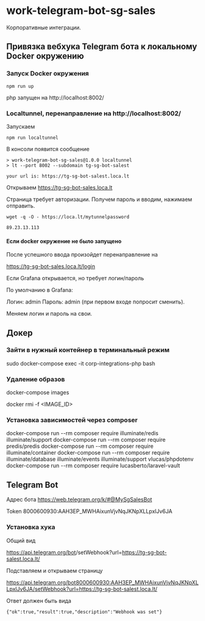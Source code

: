 # work-telegram-bot-sg-sales

Корпоративные интеграции.

## Привязка вебхука Telegram бота к локальному Docker окружению

### Запуск Docker окружения

```
npm run up
```

php запущен на http://localhost:8002/

### Localtunnel, перенаправление на http://localhost:8002/

Запускаем

```
npm run localtunnel
```

В консоли появится сообщение

```
> work-telegram-bot-sg-sales@1.0.0 localtunnel
> lt --port 8002 --subdomain tg-sg-bot-salest

your url is: https://tg-sg-bot-salest.loca.lt
```

Открываем https://tg-sg-bot-sales.loca.lt

Страница требует авторизации. Получем пароль и вводим, нажимаем отправить.

```
wget -q -O - https://loca.lt/mytunnelpassword

89.23.13.113
```

#### Если docker окружение не было запущено 

После успешного ввода произойдет перенаправление на

https://tg-sg-bot-sales.loca.lt/login

Если Grafana открывается, но требует логин/пароль

По умолчанию в Grafana:

Логин: admin
Пароль: admin (при первом входе попросит сменить).

Меняем логин и пароль на свои.


## Докер

### Зайти в нужный контейнер в терминальный режим

sudo docker-compose exec -it corp-integrations-php bash

### Удаление образов

docker-compose images

docker rmi -f <IMAGE_ID>

### Установка зависимостей через composer

docker-compose run --rm composer require illuminate/redis illuminate/support
docker-compose run --rm composer require predis/predis
docker-compose run --rm composer require illuminate/container
docker-compose run --rm composer require illuminate/database illuminate/events illuminate/support vlucas/phpdotenv
docker-compose run --rm composer require lucasberto/laravel-vault

## Telegram Bot

Адрес бота https://web.telegram.org/k/#@MySgSalesBot

Token 8000600930:AAH3EP_MWHAixunVjvNqJKNpXLLpxlJv6JA

### Установка хука

Общий вид

https://api.telegram.org/bot<TOKEN>/setWebhook?url=https://tg-sg-bot-salest.loca.lt/

Подставляем и открываем страницу

https://api.telegram.org/bot8000600930:AAH3EP_MWHAixunVjvNqJKNpXLLpxlJv6JA/setWebhook?url=https://tg-sg-bot-salest.loca.lt/

Ответ должен быть вида

```
{"ok":true,"result":true,"description":"Webhook was set"}
```
